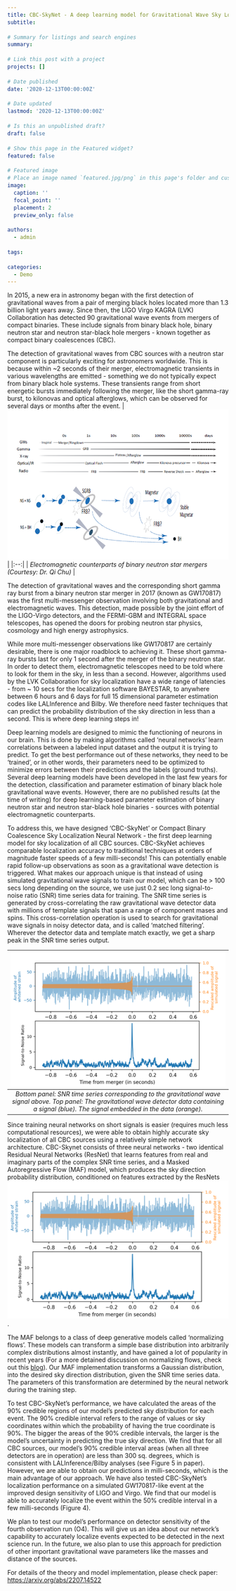 ```yaml
---
title: CBC-SkyNet - A deep learning model for Gravitational Wave Sky Localization
subtitle: 

# Summary for listings and search engines
summary: 

# Link this post with a project
projects: []

# Date published
date: '2020-12-13T00:00:00Z'

# Date updated
lastmod: '2020-12-13T00:00:00Z'

# Is this an unpublished draft?
draft: false

# Show this page in the Featured widget?
featured: false

# Featured image
# Place an image named `featured.jpg/png` in this page's folder and customize its options here.
image:
  caption: ''
  focal_point: ''
  placement: 2
  preview_only: false

authors:
  - admin

tags:

categories:
  - Demo
---
```

In 2015, a new era in astronomy began with the first detection of gravitational waves from a pair of merging black holes located more than 1.3 billion light years away. Since then, the LIGO Virgo KAGRA (LVK) Collaboration has detected 90 gravitational wave events from mergers of compact binaries. These include signals from binary black hole, binary neutron star and neutron star-black hole mergers - known together as compact binary coalescences (CBC). 

The detection of gravitational waves from CBC sources with a neutron star component is particularly exciting for astronomers worldwide. This is because within ~2 seconds of their merger, electromagnetic transients in various wavelengths are emitted - something we do not typically expect from binary black hole systems. These transients range from short energetic bursts immediately following the merger, like the short gamma-ray burst, to kilonovas and optical afterglows, which can be observed for several days or months after the event. 
| ![See below](sGRB.png) | 
|:--:| 
| *Electromagnetic counterparts of binary neutron star mergers (Courtesy: Dr. Qi Chu)* |

The detection of gravitational waves and the corresponding short gamma ray burst from a binary neutron star merger in 2017 (known as GW170817) was the first multi-messenger observation involving both gravitational and electromagnetic waves. This detection, made possible by the joint effort of the LIGO-Virgo detectors, and the FERMI-GBM and INTEGRAL space telescopes, has opened the doors for probing neutron star physics, cosmology and high energy astrophysics.

While more multi-messenger observations like GW170817 are certainly desirable, there is one major roadblock to achieving it. These short gamma-ray bursts last for only 1 second after the merger of the binary neutron star. In order to detect them, electromagnetic telescopes need to be told where to look for them in the sky, in less than a second. However, algorithms used by the LVK Collaboration for sky localization have a wide range of latencies - from ~ 10 secs for the localization software BAYESTAR, to anywhere between 6 hours and 6 days for full 15 dimensional parameter estimation codes like LALInference and Bilby. We therefore need faster techniques that can predict the probability distribution of the sky direction in less than a second. This is where deep learning steps in!

Deep learning models are designed to mimic the functioning of neurons in our brain. This is done by making algorithms called ‘neural networks’ learn correlations between a labeled input dataset and the output it is trying to predict. To get the best performance out of these networks, they need to be ‘trained’, or in other words, their parameters need to be optimized to minimize errors between their predictions and the labels (ground truths). Several deep learning models have been developed in the last few years for the detection, classification and parameter estimation of binary black hole gravitational wave events. However, there are no published results (at the time of writing) for deep learning-based parameter estimation of binary neutron star and neutron star-black hole binaries - sources with potential electromagnetic counterparts.

To address this, we have designed ‘CBC-SkyNet’ or Compact Binary Coalescence Sky Localization Neural Network - the first deep learning model for sky localization of all CBC sources. CBC-SkyNet achieves comparable localization accuracy to traditional techniques at orders of magnitude faster speeds of a few milli-seconds! This can potentially enable rapid follow-up observations as soon as a gravitational wave detection is triggered. What makes our approach unique is that instead of using simulated gravitational wave signals to train our model, which can be > 100 secs long depending on the source, we use just 0.2 sec long signal-to-noise ratio (SNR) time series data for training. The SNR time series is generated by cross-correlating the raw gravitational wave detector data with millions of template signals that span a range of component mases and spins. This cross-correlation operation is used to search for gravitational wave signals in noisy detector data, and is called ‘matched filtering’. Wherever the detector data and template match exactly, we get a sharp peak in the SNR time series output. 

| ![See below](Figure_1.png) | 
|:--:| 
| *Bottom panel: SNR time series corresponding to the gravitational wave signal above. Top panel: The gravitational wave detector data containing a signal (blue). The signal embedded in the data (orange).* |


Since training neural networks on short signals is easier (requires much less computational resources), we were able to obtain highly accurate sky localization of all CBC sources using a relatively simple network architecture. 
CBC-Skynet consists of three neural networks - two identical Residual Neural Networks (ResNet) that learns features from real and imaginary parts of the complex SNR time series, and a Masked Autoregressive Flow (MAF) model, which produces the sky direction probability distribution, conditioned on features extracted by the ResNets ![See below](Figure_1.png).
 
The MAF belongs to a class of deep generative models called ‘normalizing flows’. These models can transform a simple base distribution into arbitrarily complex distributions almost instantly, and have gained a lot of popularity in recent years (For a more detained discussion on normalizing flows, check out this [blog](https://lilianweng.github.io/posts/2018-10-13-flow-models/)). Our MAF implementation transforms a Gaussian distribution, into the desired sky direction distribution, given the SNR time series data. The parameters of this transformation are determined by the neural network during the training step.

To test CBC-SkyNet’s performance, we have calculated the areas of the 90% credible regions of our model’s predicted sky distribution for each event. The 90% credible interval refers to the range of values or sky coordinates within which the probability of having the true coordinate is 90%. The bigger the areas of the 90% credible intervals, the larger is the model’s uncertainty in predicting the true sky direction. We find that for all CBC sources, our model’s 90% credible interval areas (when all three detectors are in operation) are less than 300 sq. degrees, which is consistent with LALInference/Bilby analyses (see Figure 5 in paper). However, we are able to obtain our predictions in milli-seconds, which is the main advantage of our approach. We have also tested CBC-SkyNet’s localization performance on a simulated GW170817-like event at the improved design sensitivity of LIGO and Virgo. We find that our model is able to accurately localize the event within the 50% credible interval in a few milli-seconds (Figure 4).

We plan to test our model’s performance on detector sensitivity of the fourth observation run (O4). This will give us an idea about our network’s capability to accurately localize events expected to be detected in the next science run. In the future, we also plan to use this approach for prediction of other important gravitational wave parameters like the masses and distance of the sources.

For details of the theory and model implementation, please check paper: https://arxiv.org/abs/2207.14522




